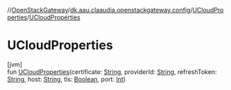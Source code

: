 //[OpenStackGateway](../../../index.md)/[dk.aau.claaudia.openstackgateway.config](../index.md)/[UCloudProperties](index.md)/[UCloudProperties](-u-cloud-properties.md)

# UCloudProperties

[jvm]\
fun [UCloudProperties](-u-cloud-properties.md)(certificate: [String](https://kotlinlang.org/api/latest/jvm/stdlib/kotlin/-string/index.html), providerId: [String](https://kotlinlang.org/api/latest/jvm/stdlib/kotlin/-string/index.html), refreshToken: [String](https://kotlinlang.org/api/latest/jvm/stdlib/kotlin/-string/index.html), host: [String](https://kotlinlang.org/api/latest/jvm/stdlib/kotlin/-string/index.html), tls: [Boolean](https://kotlinlang.org/api/latest/jvm/stdlib/kotlin/-boolean/index.html), port: [Int](https://kotlinlang.org/api/latest/jvm/stdlib/kotlin/-int/index.html))
